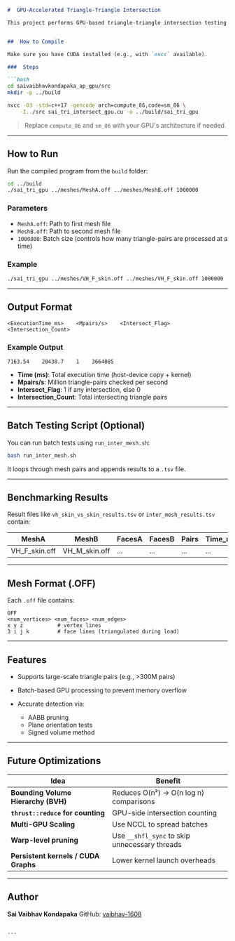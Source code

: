 ```markdown
#  GPU-Accelerated Triangle-Triangle Intersection

This project performs GPU-based triangle-triangle intersection testing between neuroimaging meshes (e.g., brain surfaces) and whole-body meshes using CUDA. It's designed for **high-throughput collision detection**, especially in **neuroscience simulation and validation tasks**.


##  How to Compile

Make sure you have CUDA installed (e.g., with `nvcc` available).

###  Steps

```bash
cd saivaibhavkondapaka_ap_gpu/src
mkdir -p ../build

nvcc -O3 -std=c++17 -gencode arch=compute_86,code=sm_86 \
    -I../src sai_tri_intersect_gpu.cu -o ../build/sai_tri_gpu
````

> Replace `compute_86` and `sm_86` with your GPU's architecture if needed.

---

##  How to Run

Run the compiled program from the `build` folder:

```bash
cd ../build
./sai_tri_gpu ../meshes/MeshA.off ../meshes/MeshB.off 1000000
```

###  Parameters

* `MeshA.off`: Path to first mesh file
* `MeshB.off`: Path to second mesh file
* `1000000`: Batch size (controls how many triangle-pairs are processed at a time)

###  Example

```bash
./sai_tri_gpu ../meshes/VH_F_skin.off ../meshes/VH_F_skin.off 1000000
```

---

##  Output Format

```
<ExecutionTime_ms>    <Mpairs/s>    <Intersect_Flag>    <Intersection_Count>
```

###  Example Output

```
7163.54    20438.7    1    3664085
```

* **Time (ms)**: Total execution time (host-device copy + kernel)
* **Mpairs/s**: Million triangle-pairs checked per second
* **Intersect\_Flag**: 1 if any intersection, else 0
* **Intersection\_Count**: Total intersecting triangle pairs

---

##  Batch Testing Script (Optional)

You can run batch tests using `run_inter_mesh.sh`:

```bash
bash run_inter_mesh.sh
```

It loops through mesh pairs and appends results to a `.tsv` file.

---

##  Benchmarking Results

Result files like `vh_skin_vs_skin_results.tsv` or `inter_mesh_results.tsv` contain:

| MeshA           | MeshB           | FacesA | FacesB | Pairs | Time\_ms | Mpairs\_s | Intersected | Intersect\_Count |
| --------------- | --------------- | ------ | ------ | ----- | -------- | --------- | ----------- | ---------------- |
| VH\_F\_skin.off | VH\_M\_skin.off | ...    | ...    | ...   | ...      | ...       | 0           | 0                |

---

##  Mesh Format (.OFF)

Each `.off` file contains:

```
OFF
<num_vertices> <num_faces> <num_edges>
x y z           # vertex lines
3 i j k         # face lines (triangulated during load)
```

---

##  Features

* Supports large-scale triangle pairs (e.g., >300M pairs)
* Batch-based GPU processing to prevent memory overflow
* Accurate detection via:

  * AABB pruning
  * Plane orientation tests
  * Signed volume method

---

##  Future Optimizations

| Idea                                 | Benefit                                       |
| ------------------------------------ | --------------------------------------------- |
| **Bounding Volume Hierarchy (BVH)**  | Reduces O(n²) → O(n log n) comparisons        |
| **`thrust::reduce` for counting**    | GPU-side intersection counting                |
| **Multi-GPU Scaling**                | Use NCCL to spread batches                    |
| **Warp-level pruning**               | Use `__shfl_sync` to skip unnecessary threads |
| **Persistent kernels / CUDA Graphs** | Lower kernel launch overheads                 |

---

##  Author

**Sai Vaibhav Kondapaka**
GitHub: [vaibhav-1608](https://github.com/vaibhav-1608)

```

---

```

